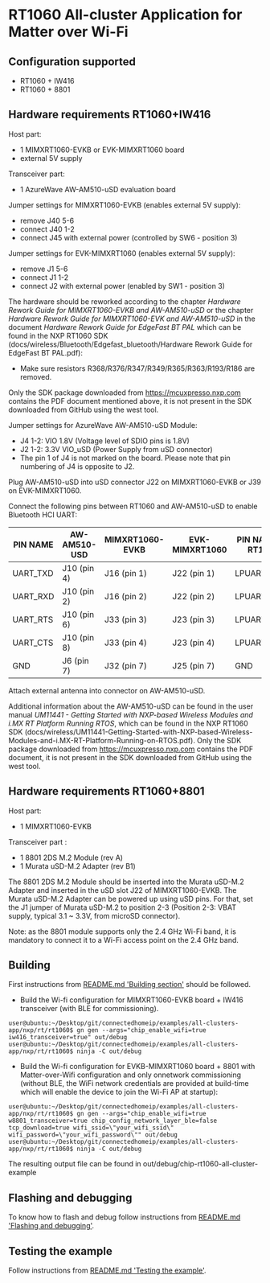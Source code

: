 # RT1060 All-cluster Application for Matter over Wi-Fi

## Configuration supported
- RT1060 + IW416
- RT1060 + 8801

## Hardware requirements RT1060+IW416

Host part:

- 1 MIMXRT1060-EVKB or EVK-MIMXRT1060 board
- external 5V supply

Transceiver part:

- 1 AzureWave AW-AM510-uSD evaluation board

Jumper settings for MIMXRT1060-EVKB (enables external 5V supply):

- remove  J40 5-6
- connect J40 1-2
- connect J45 with external power (controlled by SW6 - position 3)

Jumper settings for EVK-MIMXRT1060 (enables external 5V supply):

- remove  J1 5-6
- connect J1 1-2
- connect J2 with external power (enabled by SW1 - position 3)

The hardware should be reworked according to the chapter *Hardware Rework Guide for MIMXRT1060-EVKB and AW-AM510-uSD* or the chapter *Hardware Rework Guide for MIMXRT1060-EVK and AW-AM510-uSD* in the document *Hardware Rework Guide for EdgeFast BT PAL* which can be found in the NXP RT1060 SDK (docs/wireless/Bluetooth/Edgefast_bluetooth/Hardware Rework Guide for EdgeFast BT PAL.pdf):

- Make sure resistors R368/R376/R347/R349/R365/R363/R193/R186 are removed.

Only the SDK package downloaded from https://mcuxpresso.nxp.com contains the PDF document mentioned above, it is not present in the SDK downloaded from GitHub using the west tool.

Jumper settings for AzureWave AW-AM510-uSD Module:

- J4  1-2: VIO 1.8V (Voltage level of SDIO pins is 1.8V)
- J2  1-2: 3.3V VIO_uSD (Power Supply from uSD connector)
- The pin 1 of J4 is not marked on the board. Please note that pin numbering of J4 is opposite to J2.

Plug AW-AM510-uSD into uSD connector J22 on MIMXRT1060-EVKB or J39 on EVK-MIMXRT1060.

Connect the following pins between RT1060 and AW-AM510-uSD to enable Bluetooth HCI UART:

| PIN NAME | AW-AM510-USD | MIMXRT1060-EVKB | EVK-MIMXRT1060 | PIN NAME OF RT1060 | GPIO NAME OF RT1060 |
|----------|--------------|-----------------|----------------|--------------------|---------------------|
| UART_TXD | J10 (pin 4)  | J16 (pin 1)     | J22 (pin 1)    | LPUART3_RXD        | GPIO_AD_B1_07       |
| UART_RXD | J10 (pin 2)  | J16 (pin 2)     | J22 (pin 2)    | LPUART3_TXD        | GPIO_AD_B1_06       |
| UART_RTS | J10 (pin 6)  | J33 (pin 3)     | J23 (pin 3)    | LPUART3_CTS        | GPIO_AD_B1_04       |
| UART_CTS | J10 (pin 8\) | J33 (pin 4)     | J23 (pin 4)    | LPUART3_RTS        | GPIO_AD_B1_05       |
| GND      | J6  (pin 7)  | J32 (pin 7)     | J25 (pin 7)    | GND                | GND                 |

Attach external antenna into connector on AW-AM510-uSD.

Additional information about the AW-AM510-uSD can be found in the user manual *UM11441 - Getting Started with NXP-based Wireless Modules and i.MX RT Platform Running RTOS*, which can be found in the NXP RT1060 SDK (docs/wireless/UM11441-Getting-Started-with-NXP-based-Wireless-Modules-and-i.MX-RT-Platform-Running-on-RTOS.pdf). Only the SDK package downloaded from https://mcuxpresso.nxp.com contains the PDF document, it is not present in the SDK downloaded from GitHub using the west tool.

## Hardware requirements RT1060+8801
Host part:

- 1 MIMXRT1060-EVKB

Transceiver part :
- 1 8801 2DS M.2 Module (rev A)
- 1 Murata uSD-M.2 Adapter (rev B1)

The 8801 2DS M.2 Module should be inserted into the Murata uSD-M.2 Adapter and inserted in the uSD slot J22 of MIMXRT1060-EVKB. The Murata uSD-M.2 Adapter can be powered up using uSD pins. For that, set the J1 jumper of Murata uSD-M.2 to position 2-3 (Position 2-3: VBAT supply, typical 3.1 ~ 3.3V, from microSD connector).

Note: as the 8801 module supports only the 2.4 GHz Wi-Fi band, it is mandatory to connect it to a Wi-Fi access point on the 2.4 GHz band.

## Building

First instructions from [README.md 'Building section'][readme_building_section] should be followed.

[readme_building_section]: README.md#building

-   Build the Wi-fi configuration for MIMXRT1060-EVKB board + IW416 transceiver (with BLE for commissioning).

```
user@ubuntu:~/Desktop/git/connectedhomeip/examples/all-clusters-app/nxp/rt/rt1060$ gn gen --args="chip_enable_wifi=true iw416_transceiver=true" out/debug
user@ubuntu:~/Desktop/git/connectedhomeip/examples/all-clusters-app/nxp/rt/rt1060$ ninja -C out/debug
```

-   Build the Wi-fi configuration for EVKB-MIMXRT1060 board + 8801 with Matter-over-Wifi configuration and only onnetwork commissioning (without BLE, the WiFi network credentials are provided at build-time which will enable the device to join the Wi-Fi AP at startup):

```
user@ubuntu:~/Desktop/git/connectedhomeip/examples/all-clusters-app/nxp/rt/rt1060$ gn gen --args="chip_enable_wifi=true w8801_transceiver=true chip_config_network_layer_ble=false tcp_download=true wifi_ssid=\"your_wifi_ssid\" wifi_password=\"your_wifi_password\"" out/debug
user@ubuntu:~/Desktop/git/connectedhomeip/examples/all-clusters-app/nxp/rt/rt1060$ ninja -C out/debug
```

The resulting output file can be found in out/debug/chip-rt1060-all-cluster-example

<a name="flashdebug"></a>

## Flashing and debugging

To know how to flash and debug follow instructions from [README.md 'Flashing and debugging'][readme_flash_debug_section].

[readme_flash_debug_section]:README.md#flashdebug

## Testing the example

Follow instructions from [README.md 'Testing the example'][readme_test_example_section].

[readme_test_example_section]:README.md#testing-the-example
